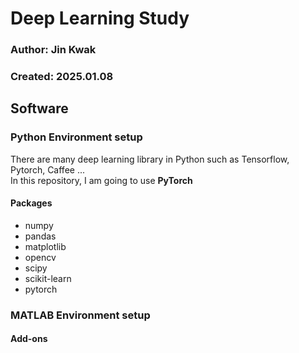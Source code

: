 # Deep Learning Study
### Author: Jin Kwak
### Created: 2025.01.08

## Software

### Python Environment setup
There are many deep learning library in Python such as Tensorflow, Pytorch, Caffee ...  
In this repository, I am going to use **PyTorch**

#### Packages
- numpy
- pandas
- matplotlib
- opencv
- scipy
- scikit-learn
- pytorch

### MATLAB Environment setup

#### Add-ons
